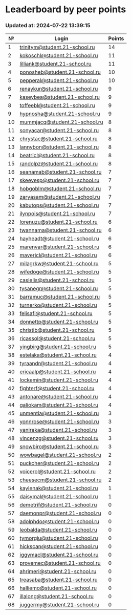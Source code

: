 # Leaderboard by peer points

### Updated at: 2024-07-22 13:39:15

| № | Login | Points |
|---|-------|--------|
|1|trinitym@student.21-school.ru|14|
|2|kokoschl@student.21-school.ru|11|
|3|lilliank@student.21-school.ru|11|
|4|ponosheb@student.21-school.ru|10|
|5|pepperal@student.21-school.ru|10|
|6|renaykur@student.21-school.ru|9|
|7|kaseybea@student.21-school.ru|9|
|8|toffeebl@student.21-school.ru|9|
|9|hypnosha@student.21-school.ru|9|
|10|mummjacq@student.21-school.ru|8|
|11|sonyacar@student.21-school.ru|8|
|12|chrystac@student.21-school.ru|8|
|13|lannybon@student.21-school.ru|8|
|14|beatricl@student.21-school.ru|8|
|15|randolpz@student.21-school.ru|8|
|16|seanamab@student.21-school.ru|7|
|17|skeevesp@student.21-school.ru|7|
|18|hobgoblm@student.21-school.ru|7|
|19|zaryasam@student.21-school.ru|7|
|20|kabutops@student.21-school.ru|7|
|21|ilynpois@student.21-school.ru|7|
|22|lorenuzu@student.21-school.ru|6|
|23|twannama@student.21-school.ru|6|
|24|hayheadt@student.21-school.ru|6|
|25|marenvar@student.21-school.ru|6|
|26|mavericl@student.21-school.ru|6|
|27|milagrkw@student.21-school.ru|5|
|28|wifedoge@student.21-school.ru|5|
|29|casielis@student.21-school.ru|5|
|30|tysanegr@student.21-school.ru|5|
|31|barramuc@student.21-school.ru|5|
|32|turnerko@student.21-school.ru|5|
|33|felisafi@student.21-school.ru|5|
|34|donnettp@student.21-school.ru|5|
|35|christib@student.21-school.ru|5|
|36|ricassol@student.21-school.ru|5|
|37|yingbirg@student.21-school.ru|5|
|38|estelaka@student.21-school.ru|4|
|39|tyraandr@student.21-school.ru|4|
|40|ericaalp@student.21-school.ru|4|
|41|lockemin@student.21-school.ru|4|
|42|fighterf@student.21-school.ru|4|
|43|antonare@student.21-school.ru|4|
|44|galiokam@student.21-school.ru|4|
|45|unmentia@student.21-school.ru|3|
|46|yonnrose@student.21-school.ru|3|
|47|yaniraka@student.21-school.ru|3|
|48|vincenzg@student.21-school.ru|3|
|49|snowbiro@student.21-school.ru|3|
|50|wowbagel@student.21-school.ru|2|
|51|puckcher@student.21-school.ru|2|
|52|voicerol@student.21-school.ru|2|
|53|cheesecm@student.21-school.ru|2|
|54|kaylenak@student.21-school.ru|1|
|55|daisymal@student.21-school.ru|1|
|56|demetrif@student.21-school.ru|0|
|57|daemonpr@student.21-school.ru|0|
|58|adolphdo@student.21-school.ru|0|
|59|leobalda@student.21-school.ru|0|
|60|tymorgiu@student.21-school.ru|0|
|61|hickscan@student.21-school.ru|0|
|62|iggymacl@student.21-school.ru|0|
|63|provemec@student.21-school.ru|0|
|64|ahrimeri@student.21-school.ru|0|
|65|treasaba@student.21-school.ru|0|
|66|halliemo@student.21-school.ru|0|
|67|illalong@student.21-school.ru|0|
|68|juggermy@student.21-school.ru|0|
